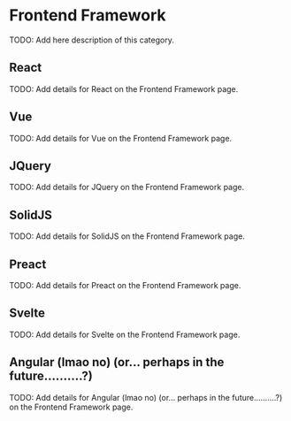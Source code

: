 # Frontend Framework

TODO: Add here description of this category.

## React

TODO: Add details for React on the Frontend Framework page.

## Vue

TODO: Add details for Vue on the Frontend Framework page.

## JQuery

TODO: Add details for JQuery on the Frontend Framework page.

## SolidJS

TODO: Add details for SolidJS on the Frontend Framework page.

## Preact

TODO: Add details for Preact on the Frontend Framework page.

## Svelte

TODO: Add details for Svelte on the Frontend Framework page.

## Angular (lmao no) (or... perhaps in the future..........?)

TODO: Add details for Angular (lmao no) (or... perhaps in the future..........?) on the Frontend Framework page.

